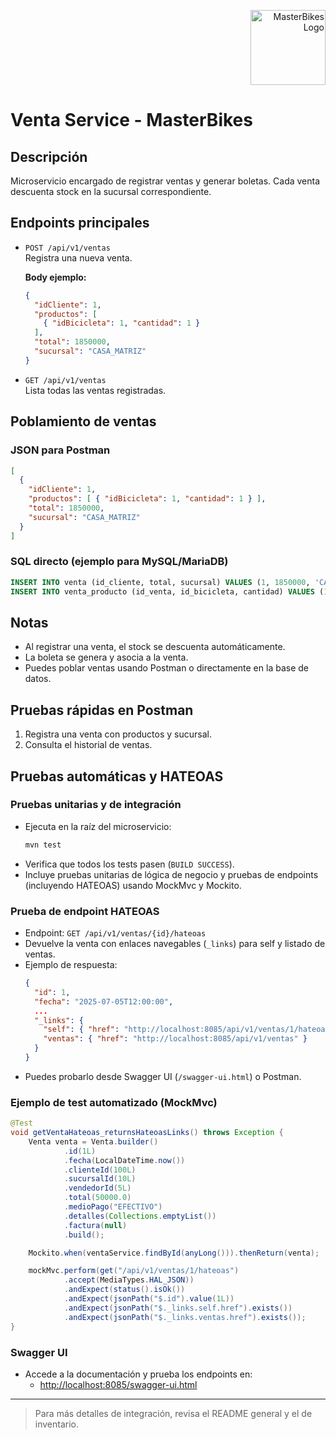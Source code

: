 <p align="right">
  <img src="../logo.svg" alt="MasterBikes Logo" width="120"/>
</p>

# Venta Service - MasterBikes

## Descripción
Microservicio encargado de registrar ventas y generar boletas. Cada venta descuenta stock en la sucursal correspondiente.

## Endpoints principales

- `POST /api/v1/ventas`  
  Registra una nueva venta.
  
  **Body ejemplo:**
  ```json
  {
    "idCliente": 1,
    "productos": [
      { "idBicicleta": 1, "cantidad": 1 }
    ],
    "total": 1850000,
    "sucursal": "CASA_MATRIZ"
  }
  ```

- `GET /api/v1/ventas`  
  Lista todas las ventas registradas.

## Poblamiento de ventas

### JSON para Postman
```json
[
  {
    "idCliente": 1,
    "productos": [ { "idBicicleta": 1, "cantidad": 1 } ],
    "total": 1850000,
    "sucursal": "CASA_MATRIZ"
  }
]
```

### SQL directo (ejemplo para MySQL/MariaDB)
```sql
INSERT INTO venta (id_cliente, total, sucursal) VALUES (1, 1850000, 'CASA_MATRIZ');
INSERT INTO venta_producto (id_venta, id_bicicleta, cantidad) VALUES (1, 1, 1);
```

## Notas
- Al registrar una venta, el stock se descuenta automáticamente.
- La boleta se genera y asocia a la venta.
- Puedes poblar ventas usando Postman o directamente en la base de datos.

## Pruebas rápidas en Postman
1. Registra una venta con productos y sucursal.
2. Consulta el historial de ventas.

## Pruebas automáticas y HATEOAS

### Pruebas unitarias y de integración
- Ejecuta en la raíz del microservicio:
  ```sh
  mvn test
  ```
- Verifica que todos los tests pasen (`BUILD SUCCESS`).
- Incluye pruebas unitarias de lógica de negocio y pruebas de endpoints (incluyendo HATEOAS) usando MockMvc y Mockito.

### Prueba de endpoint HATEOAS
- Endpoint: `GET /api/v1/ventas/{id}/hateoas`
- Devuelve la venta con enlaces navegables (`_links`) para self y listado de ventas.
- Ejemplo de respuesta:
  ```json
  {
    "id": 1,
    "fecha": "2025-07-05T12:00:00",
    ...
    "_links": {
      "self": { "href": "http://localhost:8085/api/v1/ventas/1/hateoas" },
      "ventas": { "href": "http://localhost:8085/api/v1/ventas" }
    }
  }
  ```
- Puedes probarlo desde Swagger UI (`/swagger-ui.html`) o Postman.

### Ejemplo de test automatizado (MockMvc)
```java
@Test
void getVentaHateoas_returnsHateoasLinks() throws Exception {
    Venta venta = Venta.builder()
            .id(1L)
            .fecha(LocalDateTime.now())
            .clienteId(100L)
            .sucursalId(10L)
            .vendedorId(5L)
            .total(50000.0)
            .medioPago("EFECTIVO")
            .detalles(Collections.emptyList())
            .factura(null)
            .build();

    Mockito.when(ventaService.findById(anyLong())).thenReturn(venta);

    mockMvc.perform(get("/api/v1/ventas/1/hateoas")
            .accept(MediaTypes.HAL_JSON))
            .andExpect(status().isOk())
            .andExpect(jsonPath("$.id").value(1L))
            .andExpect(jsonPath("$._links.self.href").exists())
            .andExpect(jsonPath("$._links.ventas.href").exists());
}
```

### Swagger UI
- Accede a la documentación y prueba los endpoints en:
  - [http://localhost:8085/swagger-ui.html](http://localhost:8085/swagger-ui.html)

---

> Para más detalles de integración, revisa el README general y el de inventario.
